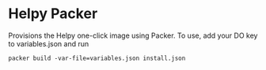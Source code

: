 # Helpy Packer
Provisions the Helpy one-click image using Packer.  To use, add your DO key to variables.json and run

```
packer build -var-file=variables.json install.json
```